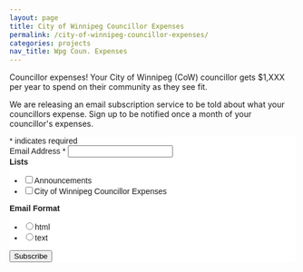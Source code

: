 ```yaml
---
layout: page
title: City of Winnipeg Councillor Expenses
permalink: /city-of-winnipeg-councillor-expenses/
categories: projects
nav_title: Wpg Coun. Expenses
---
```


Councillor expenses! Your City of Winnipeg (CoW) councillor gets $1,XXX per year to spend on their community as they see fit.

We are releasing an email subscription service to be told about what your councillors expense. Sign up to be notified once a month of your councillor's expenses.

<!-- Begin Mailchimp Signup Form -->
<link href="//cdn-images.mailchimp.com/embedcode/classic-10_7.css" rel="stylesheet" type="text/css">
<style type="text/css">
	#mc_embed_signup{background:#fff; clear:left; font:14px Helvetica,Arial,sans-serif; }
	/* Add your own Mailchimp form style overrides in your site stylesheet or in this style block.
	   We recommend moving this block and the preceding CSS link to the HEAD of your HTML file. */
</style>
<div id="mc_embed_signup">
<form action="https://winnipegmatters.us20.list-manage.com/subscribe/post?u=61a624220213a79cf58b1d20a&amp;id=fb14084990" method="post" id="mc-embedded-subscribe-form" name="mc-embedded-subscribe-form" class="validate" target="_blank" novalidate>
    <div id="mc_embed_signup_scroll">

<div class="indicates-required"><span class="asterisk">*</span> indicates required</div>
<div class="mc-field-group">
	<label for="mce-EMAIL">Email Address  <span class="asterisk">*</span>
</label>
	<input type="email" value="" name="EMAIL" class="required email" id="mce-EMAIL">
</div>
<div class="mc-field-group input-group">
    <strong>Lists </strong>
    <ul><li><input type="checkbox" value="1" name="group[4129][1]" id="mce-group[4129]-4129-0"><label for="mce-group[4129]-4129-0">Announcements</label></li>
<li><input type="checkbox" value="2" name="group[4129][2]" id="mce-group[4129]-4129-1"><label for="mce-group[4129]-4129-1">City of Winnipeg Councillor Expenses</label></li>
</ul>
</div>
<div class="mc-field-group input-group">
    <strong>Email Format </strong>
    <ul><li><input type="radio" value="html" name="EMAILTYPE" id="mce-EMAILTYPE-0"><label for="mce-EMAILTYPE-0">html</label></li>
<li><input type="radio" value="text" name="EMAILTYPE" id="mce-EMAILTYPE-1"><label for="mce-EMAILTYPE-1">text</label></li>
</ul>
</div>
	<div id="mce-responses" class="clear">
		<div class="response" id="mce-error-response" style="display:none"></div>
		<div class="response" id="mce-success-response" style="display:none"></div>
	</div>    <!-- real people should not fill this in and expect good things - do not remove this or risk form bot signups-->
    <div style="position: absolute; left: -5000px;" aria-hidden="true"><input type="text" name="b_61a624220213a79cf58b1d20a_fb14084990" tabindex="-1" value=""></div>
    <div class="clear"><input type="submit" value="Subscribe" name="subscribe" id="mc-embedded-subscribe" class="button"></div>
    </div>
</form>
</div>

<!--End mc_embed_signup-->
